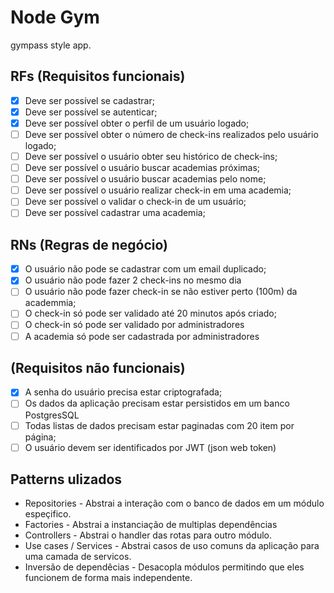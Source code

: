 # Node Gym

gympass style app.

## RFs (Requisitos funcionais)

- [x] Deve ser possível se cadastrar;
- [x] Deve ser possível se autenticar;
- [x] Deve ser possível obter o perfil de um usuário logado;
- [ ] Deve ser possível obter o número de check-ins realizados pelo usuário logado;
- [ ] Deve ser possível o usuário obter seu histórico de check-ins;
- [ ] Deve ser possível o usuário buscar academias próximas;
- [ ] Deve ser possível o usuário buscar academias pelo nome;
- [ ] Deve ser possível o usuário realizar check-in em uma academia;
- [ ] Deve ser possível o validar o check-in de um usuário;
- [ ] Deve ser possível cadastrar uma academia;

## RNs (Regras de negócio)

- [x] O usuário não pode se cadastrar com um email duplicado;
- [x] O usuário não pode fazer 2 check-ins no mesmo dia
- [ ] O usuário não pode fazer check-in se não estiver perto (100m) da academmia;
- [ ] O check-in só pode ser validado até 20 minutos após criado;
- [ ] O check-in só pode ser validado por administradores
- [ ] A academia só pode ser cadastrada por administradores

## (Requisitos não funcionais)

- [x] A senha do usuário precisa estar criptografada;
- [ ] Os dados da aplicação precisam estar persistidos em um banco PostgresSQL
- [ ] Todas listas de dados precisam estar paginadas com 20 item por página;
- [ ] O usuário devem ser identificados por JWT (json web token)

## Patterns ulizados

- Repositories - Abstrai a interação com o banco de dados em um módulo espeçifico.
- Factories - Abstrai a instanciação de multiplas dependências
- Controllers - Abstrai o handler das rotas para outro módulo.
- Use cases / Services - Abstrai casos de uso comuns da aplicação para uma camada de servicos.
- Inversão de dependêcias - Desacopla módulos permitindo que eles funcionem de forma mais independente.
